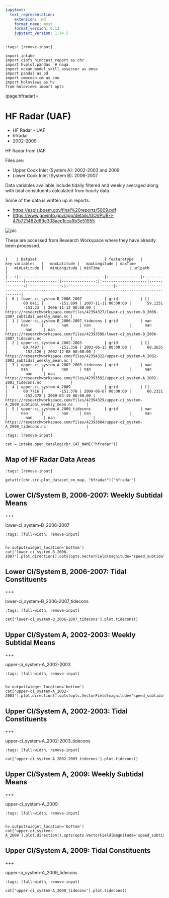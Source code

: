 ```yaml
---
jupytext:
  text_representation:
    extension: .md
    format_name: myst
    format_version: 0.13
    jupytext_version: 1.14.5
---
```


```{code-cell}
:tags: [remove-input]

import intake
import ciofs_hindcast_report as chr
import hvplot.pandas  # noqa
import ocean_model_skill_assessor as omsa
import pandas as pd
import cmocean.cm as cmo
import holoviews as hv
from holoviews import opts
```

(page:hfradar)=
# HF Radar (UAF)

* HF Radar - UAF
* hfradar
* 2002-2009

HF Radar from UAF.

Files are:
* Upper Cook Inlet (System A): 2002-2003 and 2009
* Lower Cook Inlet (System B): 2006-2007

Data variables available include tidally filtered and weekly averaged along with tidal constituents calculated from hourly data.
    
Some of the data is written up in reports:
* https://espis.boem.gov/final%20reports/5009.pdf
* https://www.govinfo.gov/app/details/GOVPUB-I-47b721482d69e308aec1cca9b3e51955

![pic](https://researchworkspace.com/files/40338104/UAcoverage.gif)


These are accessed from Research Workspace where they have already been processed.

```{dropdown} Dataset metadata

|    | Dataset                              | featuretype   | key_variables   |   maxLatitude |   maxLongitude | maxTime             |   minLatitude |   minLongitude | minTime             | urlpath                                                                                          |
|---:|:-------------------------------------|:--------------|:----------------|--------------:|---------------:|:--------------------|--------------:|---------------:|:--------------------|:-------------------------------------------------------------------------------------------------|
|  0 | lower-ci_system-B_2006-2007          | grid          | []              |       60.0411 |       -151.899 | 2007-11-11 00:00:00 |       59.1251 |       -153.23  | 2006-11-12 00:00:00 | https://researchworkspace.com/files/42394327/lower-ci_system-B_2006-2007_subtidal_weekly_mean.nc |
|  1 | lower-ci_system-B_2006-2007_tidecons | grid          | nan             |      nan      |        nan     | nan                 |      nan      |        nan     | nan                 | https://researchworkspace.com/files/42393598/lower-ci_system-B_2006-2007_tidecons.nc             |
|  2 | upper-ci_system-A_2002-2003          | grid          | []              |       60.7497 |       -151.358 | 2003-06-15 00:00:00 |       60.2635 |       -152.126 | 2002-12-08 00:00:00 | https://researchworkspace.com/files/42394322/upper-ci_system-A_2002-2003_subtidal_weekly_mean.nc |
|  3 | upper-ci_system-A_2002-2003_tidecons | grid          | nan             |      nan      |        nan     | nan                 |      nan      |        nan     | nan                 | https://researchworkspace.com/files/42393592/upper-ci_system-A_2002-2003_tidecons.nc             |
|  4 | upper-ci_system-A_2009               | grid          | []              |       60.7716 |       -151.378 | 2009-06-07 00:00:00 |       60.2321 |       -152.378 | 2009-04-19 00:00:00 | https://researchworkspace.com/files/42394329/upper-ci_system-A_2009_subtidal_weekly_mean.nc      |
|  5 | upper-ci_system-A_2009_tidecons      | grid          | nan             |      nan      |        nan     | nan                 |      nan      |        nan     | nan                 | https://researchworkspace.com/files/42393604/upper-ci_system-A_2009_tidecons.nc                  |

```



```{code-cell}
:tags: [remove-input]

cat = intake.open_catalog(chr.CAT_NAME("hfradar"))
```

## Map of HF Radar Data Areas
    

```{code-cell}
:tags: [remove-input]

getattr(chr.src.plot_dataset_on_map, "hfradar")("hfradar")
```

## Lower CI/System B, 2006-2007: Weekly Subtidal Means

+++

lower-ci_system-B_2006-2007
        

```{code-cell}
:tags: [full-width, remove-input]


hv.output(widget_location='bottom')
cat['lower-ci_system-B_2006-2007'].plot.direction().opts(opts.VectorField(magnitude='speed_subtidal'))
```

## Lower CI/System B, 2006-2007: Tidal Constituents

+++

lower-ci_system-B_2006-2007_tidecons
        

```{code-cell}
:tags: [full-width, remove-input]

cat['lower-ci_system-B_2006-2007_tidecons'].plot.tidecons()
```

## Upper CI/System A, 2002-2003: Weekly Subtidal Means

+++

upper-ci_system-A_2002-2003
        

```{code-cell}
:tags: [full-width, remove-input]


hv.output(widget_location='bottom')
cat['upper-ci_system-A_2002-2003'].plot.direction().opts(opts.VectorField(magnitude='speed_subtidal'))
```

## Upper CI/System A, 2002-2003: Tidal Constituents

+++

upper-ci_system-A_2002-2003_tidecons
        

```{code-cell}
:tags: [full-width, remove-input]

cat['upper-ci_system-A_2002-2003_tidecons'].plot.tidecons()
```

## Upper CI/System A, 2009: Weekly Subtidal Means

+++

upper-ci_system-A_2009
        

```{code-cell}
:tags: [full-width, remove-input]


hv.output(widget_location='bottom')
cat['upper-ci_system-A_2009'].plot.direction().opts(opts.VectorField(magnitude='speed_subtidal'))
```

## Upper CI/System A, 2009: Tidal Constituents

+++

upper-ci_system-A_2009_tidecons
        

```{code-cell}
:tags: [full-width, remove-input]

cat['upper-ci_system-A_2009_tidecons'].plot.tidecons()
```
